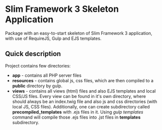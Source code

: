 # Slim Framework 3 Skeleton Application

Package with an easy-to-start skeleton of Slim Framework 3 application, with use of RequireJS, Gulp and EJS templates.

## Quick description

Project contains few directories:

* **app** - contains all PHP server files
* **resources** - contains global js, css files, which are then compiled to a **public** directory by gulp.
* **views** - contains all views (html) files and also EJS templates and local CSS/JS files. Every view can be found in it's own directory, where
should always be an index.twig file and also js and css directories (with local JS, CSS files). Additionally, one can create subdirectory called **precompiled_templates**
with .ejs files in it. Using _gulp templates_ command will compile those .ejs files into .jst files in **templates** subdirectory.
